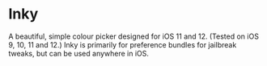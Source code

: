 # Inky
A beautiful, simple colour picker designed for iOS 11 and 12. (Tested on iOS 9, 10, 11 and 12.) Inky is primarily for preference bundles for jailbreak tweaks, but can be used anywhere in iOS.
